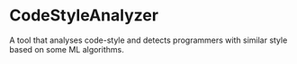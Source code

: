 # CodeStyleAnalyzer
A tool that analyses code-style and detects programmers with similar style based on some ML algorithms.
